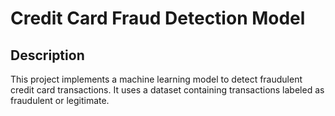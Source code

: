 # Credit Card Fraud Detection Model

## Description
This project implements a machine learning model to detect fraudulent credit card transactions. It uses a dataset containing transactions labeled as fraudulent or legitimate.
